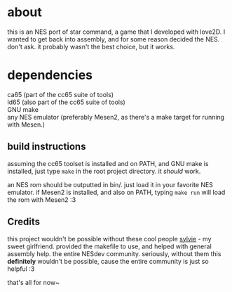 # about
this is an NES port of star command, a game that I developed with love2D. I wanted to get back into assembly, and 
for some reason decided the NES. don't ask. it probably wasn't the best choice, but it works.

# dependencies
ca65 (part of the cc65 suite of tools)<br>
ld65 (also part of the cc65 suite of tools)<br>
GNU make<br>
any NES emulator (preferably Mesen2, as there's a make target for running with Mesen.)
<br>
## build instructions
assuming the cc65 toolset is installed and on PATH, and GNU make is installed, just type `make` in the root project
directory. it *should* work.

an NES rom should be outputted in bin/. just load it in your favorite NES emulator. if Mesen2 is installed, and also
on PATH, typing `make run` will load the rom with Mesen2 :3

## Credits
this project wouldn't be possible without these cool people
[sylvie](https://github.com/zlago) - my sweet girlfriend. provided the makefile to use, and helped with general assembly help.
the entire NESdev community. seriously, without them this **definitely** wouldn't be possible, cause the entire community is just so helpful :3

that's all for now~
